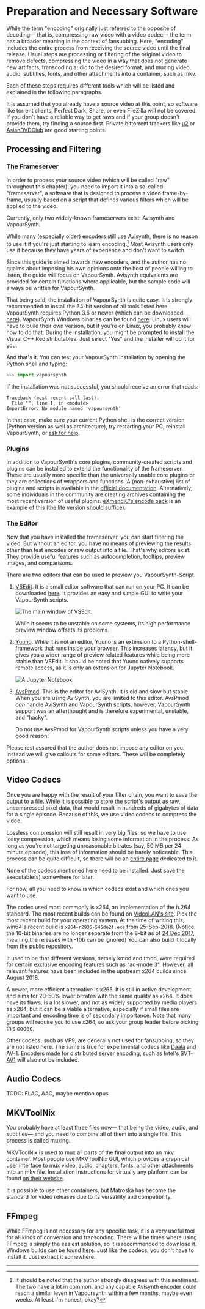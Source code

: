 # Preparation and Necessary Software

While the term "encoding" originally just referred
to the opposite of decoding—
that is, compressing raw video with a video codec—
the term has a broader meaning in the context of fansubbing.
Here, "encoding" includes the entire process
from receiving the source video until the final release.
Usual steps are processing or filtering
of the original video to remove defects,
compressing the video in a way that does not generate new artifacts,
transcoding audio to the desired format,
and muxing video,
audio,
subtitles,
fonts,
and other attachments into a container,
such as mkv.

Each of these steps requires different tools which will be listed and
explained in the following paragraphs.

It is assumed that you already have a source video at this point,
so software like torrent clients,
Perfect Dark,
Share,
or even FileZilla will not be covered.
If you don't have a reliable way to get raws
and if your group doesn't provide them,
try finding a source first.
Private bittorrent trackers like [u2][]
or [AsianDVDClub][] are good starting points.

[u2]: https://u2.dmhy.org "u2"
[AsianDVDClub]: https://asiandvdclub.org "ADC"


## Processing and Filtering

### The Frameserver

In order to process your source video
(which will be called "raw" throughout this chapter),
you need to import it into a so-called "frameserver",
a software that is designed to process a video frame-by-frame,
usually based on a script that defines various filters
which will be applied to the video.

Currently, only two widely-known frameservers exist:
Avisynth and VapourSynth.

While many (especially older) encoders still use Avisynth,
there is no reason to use it
if you're just starting to learn encoding.[^1]
Most Avisynth users only use it because
they have years of experience and
don't want to switch.

Since this guide is aimed towards new encoders,
and the author has no qualms about imposing his own
opinions onto the host of people willing to listen,
the guide will focus on VapourSynth.
Avisynth equivalents are provided for certain
functions where applicable,
but the sample code will always be written for VapourSynth.

That being said, the installation of VapourSynth is quite easy.
It is strongly recommended to install the 64-bit version
of all tools listed here.
VapourSynth requires Python 3.6 or newer
(which can be downloaded [here][Python]).
VapourSynth Windows binaries can be found
[here][VapourSynth].
Linux users will have to build their own version,
but if you're on Linux,
you probably know how to do that.
During the installation,
you might be prompted to install the Visual C++ Redistributables.
Just select "Yes" and the installer will do it for you.

And that's it.
You can test your VapourSynth installation by opening the
Python shell and typing:

```py
>>> import vapoursynth
```

If the installation was not successful,
you should receive an error that reads:

```
Traceback (most recent call last):
  File "", line 1, in <module>
ImportError: No module named 'vapoursynth'
```

In that case,
make sure your current Python shell is the correct version
(Python version as well as architecture),
try restarting your PC,
reinstall VapourSynth,
or [ask for help][Discord].

[Python]: https://www.python.org/downloads/
[VapourSynth]: https://github.com/vapoursynth/vapoursynth/releases
[Discord]: https://discordapp.com/invite/ZB7ZXbN


### Plugins

In addition to VapourSynth's core plugins,
community-created scripts and plugins
can be installed to extend the functionality of the frameserver.
These are usually more specific than the universally usable core plugins
or they are collections of wrappers and functions.
A (non-exhaustive) list of plugins and scripts is available in the
[official documentation][vs-plugins].
Alternatively, some individuals in the community are creating archives
containing the most recent version of useful plugins.
[eXmendiC's encode pack][ex-encode-pack] is an example of this
(the lite version should suffice).

[vs-plugins]: http://www.vapoursynth.com/doc/pluginlist.html "Plugins, Applications & Scripts"
[ex-encode-pack]: https://iamscum.wordpress.com/encoding-stuff/encode-pack/


### The Editor

Now that you have installed the frameserver,
you can start filtering the video.
But without an editor,
you have no means of previewing the results other than test encodes
or raw output into a file.
That's why editors exist.
They provide useful features such as autocompletion,
tooltips,
preview images,
and comparisons.

There are two editors that can be used to preview you
VapourSynth-Script.

1.  [VSEdit](https://bitbucket.org/mystery_keeper/vapoursynth-editor).
    It is a small editor software that can run on your PC. It can be
    downloaded
    [here](https://bitbucket.org/mystery_keeper/vapoursynth-editor/downloads/).
    It provides an easy and simple GUI to write your VapourSynth
    scripts.

    ![The main window of VSEdit.](images/cnvimage100.png)

    While it seems to be unstable on some systems, its high performance
    preview window offsets its problems.

2.  [Yuuno](https://yuuno.encode.moe/). While it is not an editor, Yuuno
    is an extension to a Python-shell-framework that runs inside your
    browser.
    This increases latency, but it gives you a wider range of preview
    related features while being more stable than VSEdit. It should be
    noted that Yuuno natively supports remote access, as it is only an
    extension for Jupyter Notebook.

    ![A Jupyter Notebook.](images/cnvimage101.png)

3.  [AvsPmod](https://github.com/AvsPmod/AvsPmod/releases). This is the
    editor for AviSynth. It is old and slow but stable. When you are
    using AviSynth, you are limited to this editor. AvsPmod *can* handle
    AviSynth and VapourSynth scripts, however, VapourSynth support was
    an afterthought and is therefore experimental, unstable, and
    "hacky".

    Do not use AvsPmod for VapourSynth scripts unless you have a very
    good reason!

Please rest assured that the author does not impose any editor on you.
Instead we will give callouts for some editors.
These will be completely optional.

## Video Codecs

Once you are happy with the result of your filter chain,
you want to save the output to a file.
While it is possible to store the script's output as raw,
uncompressed pixel data,
that would result in hundreds of gigabytes of data for a single episode.
Because of this,
we use video codecs to compress the video.

Lossless compression will still result in very big files,
so we have to use lossy compression,
which means losing some information in the process.
As long as you're not targeting unreasonable bitrates
(say, 50 MB per 24 minute episode),
this loss of information should be barely noticeable.
This process can be quite difficult,
so there will be an [entire page](video-encoding.md) dedicated to it.

None of the codecs mentioned here need to be installed.
Just save the executable(s) somewhere for later.

For now, all you need to know is which codecs exist
and which ones you want to use.

The codec used most commonly is x264,
an implementation of the h.264 standard.
The most recent builds can be found on [VideoLAN's site][x264vlan].
Pick the most recent build for your operating system.
At the time of writing this,
win64's recent build is `x264-r2935-545de2f.exe`
from 25-Sep-2018.
(Notice: the 10-bit binaries are no longer separate from the 8-bit
as of [24 Dec 2017][unification-commit],
meaning the releases with -10b can be ignored)
You can also build it locally from [the public repository][x264vlan-git].

It used to be that different versions,
namely kmod and tmod,
were required for certain exclusive encoding features
such as "aq-mode 3".
However, all relevant features have been included in the upstream
x264 builds since August 2018.

A newer, more efficient alternative is x265.
It is still in active development
and aims for 20-50% lower bitrates with the same quality as x264.
It does have its flaws,
is a lot slower,
and not as widely supported by media players as x264,
but it can be a viable alternative,
especially if small files are important
and encoding time is of secondary importance.
Note that many groups will require you to use x264,
so ask your group leader before picking this codec.

Other codecs, such as VP9,
are generally not used for fansubbing,
so they are not listed here.
The same is true for experimental codecs like [Daala][] and [AV-1][].
Encoders made for distributed server encoding,
such as Intel's [SVT-AV1][] will also not be included.

[x264vlan]: https://download.videolan.org/pub/videolan/x264/binaries/
[x264vlan-git]: https://git.videolan.org/?p=x264.git;a=summary
[Daala]: https://xiph.org/daala/
[AV-1]: https://aomediacodec.github.io/av1-spec/
[SVT-AV1]: https://github.com/OpenVisualCloud/SVT-AV1
[unification-commit]: https://git.videolan.org/?p=x264.git;a=commit;h=71ed44c7312438fac7c5c5301e45522e57127db4


## Audio Codecs

TODO: FLAC, AAC, maybe mention opus


## MKVToolNix

You probably have at least three files now—
that being the video,
audio,
and subtitles—
and you need to combine all of them into a single file.
This process is called muxing.

MKVToolNix is used to mux all parts of the final output
into an mkv container.
Most people use MKVToolNix GUI,
which provides a graphical user interface to mux video,
audio,
chapters,
fonts,
and other attachments
into an mkv file.
Installation instructions for virtually any platform
can be found [on their website][MKVToolNix].

It is possible to use other containers,
but Matroska has become the standard for video releases
due to its versatility and compatibility.

[MKVToolNix]: https://mkvtoolnix.download/downloads.html "MKVToolNix"


## FFmpeg

While FFmpeg is not necessary for any specific task,
it is a very useful tool for all kinds of conversion and transcoding.
There will be times where using FFmpeg is simply the easiest solution,
so it is recommended to download it.
Windows builds can be found [here][ffmpeg-zeranoe].
Just like the codecs,
you don't have to install it.
Just extract it somewhere.

[ffmpeg-zeranoe]: http://ffmpeg.zeranoe.com/builds/ "FFmpeg"

---

[^1]: It should be noted that the author strongly disagrees with this sentiment. The two have a lot in common, and any capable Avisynth encoder could reach a similar leven in Vapoursynth within a few months, maybe even weeks. At least I'm honest, okay?

